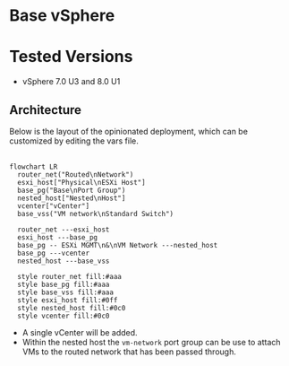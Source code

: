 # Base vSphere

# Tested Versions
- vSphere 7.0 U3 and 8.0 U1

## Architecture
Below is the layout of the opinionated deployment, which can be customized by editing the vars file.</br></br>
```mermaid
flowchart LR
  router_net("Routed\nNetwork")
  esxi_host["Physical\nESXi Host"]
  base_pg("Base\nPort Group")
  nested_host["Nested\nHost"]
  vcenter["vCenter"]
  base_vss("VM network\nStandard Switch")

  router_net ---esxi_host
  esxi_host ---base_pg
  base_pg -- ESXi MGMT\n&\nVM Network ---nested_host
  base_pg ---vcenter
  nested_host ---base_vss

  style router_net fill:#aaa
  style base_pg fill:#aaa
  style base_vss fill:#aaa
  style esxi_host fill:#0ff
  style nested_host fill:#0c0
  style vcenter fill:#0c0
```
- A single vCenter will be added.
- Within the nested host the `vm-network` port group can be use to attach VMs to the routed network that has been passed through.



